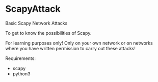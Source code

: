 # ScapyAttack
Basic Scapy Network Attacks


To get to know the possibilities of Scapy.


For learning purposes only! Only on your own network or on networks where you have written permission to carry out these attacks!

Requirements:
- scapy
- python3
